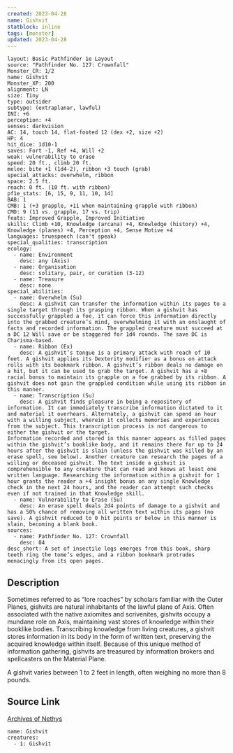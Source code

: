 ```yaml
---
created: 2023-04-28
name: Gishvit
statblock: inline
tags: [monster]
updated: 2023-04-28
---
```

```statblock
layout: Basic Pathfinder 1e Layout
source: "Pathfinder No. 127: Crownfall"
Monster_CR: 1/2
name: Gishvit
Monster_XP: 200
alignment: LN
size: Tiny
type: outsider
subtype: (extraplanar, lawful)
INI: +6
perception: +4
senses: darkvision
AC: 14, touch 14, flat-footed 12 (dex +2, size +2)
HP: 4
hit_dice: 1d10-1
saves: Fort -1, Ref +4, Will +2
weak: vulnerability to erase
speed: 20 ft., climb 20 ft.
melee: bite +1 (1d4-2), ribbon +3 touch (grab)
special_attacks: overwhelm, ribbon
space: 2.5 ft.
reach: 0 ft. (10 ft. with ribbon)
pf1e_stats: [6, 15, 9, 11, 10, 14]
BAB: 1
CMB: 1 (+3 grapple, +11 when maintaining grapple with ribbon)
CMD: 9 (11 vs. grapple, 17 vs. trip)
feats: Improved Grapple, Improved Initiative
skills: Climb +10, Knowledge (arcana) +4, Knowledge (history) +4, Knowledge (planes) +4, Perception +4, Sense Motive +4
languages: truespeech (can't speak)
special_qualities: transcription
ecology:
  - name: Environment
    desc: any (Axis)
  - name: Organisation
    desc: solitary, pair, or curation (3-12)
  - name: Treasure
    desc: none
special_abilities:
  - name: Overwhelm (Su)
    desc: A gishvit can transfer the information within its pages to a single target through its grasping ribbon. When a gishvit has successfully grappled a foe, it can force this information directly into the grabbed creature’s mind, overwhelming it with an onslaught of facts and recorded information. The grappled creature must succeed at a DC 12 Will save or be staggered for 1d4 rounds. The save DC is Charisma-based.
  - name: Ribbon (Ex)
    desc: A gishvit’s tongue is a primary attack with reach of 10 feet. A gishvit applies its Dexterity modifier as a bonus on attack rolls with its bookmark ribbon. A gishvit’s ribbon deals no damage on a hit, but it can be used to grab the target. A gishvit has a +8 racial bonus to maintain its grapple on a foe grabbed by its ribbon. A gishvit does not gain the grappled condition while using its ribbon in this manner.
  - name: Transcription (Su)
    desc: A gishvit finds pleasure in being a repository of information. It can immediately transcribe information dictated to it and material it overhears. Alternately, a gishvit can spend an hour with a willing subject, wherein it collects memories and experiences from the subject. This transcription process is not dangerous to either the gishvit or the target.
Information recorded and stored in this manner appears as filled pages within the gishvit’s booklike body, and it remains there for up to 24 hours after the gishvit is slain (unless the gishvit was killed by an erase spell, see below). Another creature can research the pages of a willing or deceased gishvit. The text inside a gishvit is comprehensible to any creature that can read and knows at least one written language. Researching the information within a gishvit for 1 hour grants the reader a +4 insight bonus on any single Knowledge check in the next 24 hours, and the reader can attempt such checks even if not trained in that Knowledge skill.
  - name: Vulnerability to Erase (Su)
    desc: An erase spell deals 2d4 points of damage to a gishvit and has a 50% chance of removing all written text within its pages (no save). A gishvit reduced to 0 hit points or below in this manner is slain, becoming a blank book.
sources:
  - name: Pathfinder No. 127: Crownfall
    desc: 84
desc_short: A set of insectile legs emerges from this book, sharp teeth ring the tome’s edges, and a ribbon bookmark protrudes menacingly from its open pages.
```
## Description
Sometimes referred to as “lore roaches” by scholars familiar with the Outer Planes, gishvits are natural inhabitants of the lawful plane of Axis. Often associated with the native axiomites and scrivenites, gishvits occupy a mundane role on Axis, maintaining vast stores of knowledge within their booklike bodies. Transcribing knowledge from living creatures, a gishvit stores information in its body in the form of written text, preserving the acquired knowledge within itself. Because of this unique method of information gathering, gishvits are treasured by information brokers and spellcasters on the Material Plane.

 A gishvit varies between 1 to 2 feet in length, often weighing no more than 8 pounds.
## Source Link
[Archives of Nethys](https://aonprd.com/MonsterDisplay.aspx?ItemName=Gishvit)
```encounter-table
name: Gishvit
creatures:
  - 1: Gishvit
```
